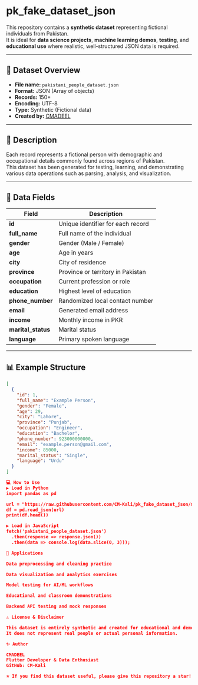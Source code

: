 # pk_fake_dataset_json

This repository contains a **synthetic dataset** representing fictional individuals from Pakistan.  
It is ideal for **data science projects**, **machine learning demos**, **testing**, and **educational use** where realistic, well-structured JSON data is required.

---

## 📁 Dataset Overview

- **File name:** `pakistani_people_dataset.json`  
- **Format:** JSON (Array of objects)  
- **Records:** 150+  
- **Encoding:** UTF-8  
- **Type:** Synthetic (Fictional data)  
- **Created by:** [CMADEEL](https://github.com/CM-Kali)

---

## 📄 Description

Each record represents a fictional person with demographic and occupational details commonly found across regions of Pakistan.  
This dataset has been generated for testing, learning, and demonstrating various data operations such as parsing, analysis, and visualization.

---

## 🧩 Data Fields

| Field | Description |
|--------|-------------|
| **id** | Unique identifier for each record |
| **full_name** | Full name of the individual |
| **gender** | Gender (Male / Female) |
| **age** | Age in years |
| **city** | City of residence |
| **province** | Province or territory in Pakistan |
| **occupation** | Current profession or role |
| **education** | Highest level of education |
| **phone_number** | Randomized local contact number |
| **email** | Generated email address |
| **income** | Monthly income in PKR |
| **marital_status** | Marital status |
| **language** | Primary spoken language |

---

## 📊 Example Structure

```json
[
  {
    "id": 1,
    "full_name": "Example Person",
    "gender": "Female",
    "age": 29,
    "city": "Lahore",
    "province": "Punjab",
    "occupation": "Engineer",
    "education": "Bachelor",
    "phone_number": 923000000000,
    "email": "example.person@gmail.com",
    "income": 85000,
    "marital_status": "Single",
    "language": "Urdu"
  }
]

💻 How to Use
▶️ Load in Python
import pandas as pd

url = "https://raw.githubusercontent.com/CM-Kali/pk_fake_dataset_json/main/pakistani_people_dataset.json"
df = pd.read_json(url)
print(df.head())

▶️ Load in JavaScript
fetch('pakistani_people_dataset.json')
  .then(response => response.json())
  .then(data => console.log(data.slice(0, 3)));

🧠 Applications

Data preprocessing and cleaning practice

Data visualization and analytics exercises

Model testing for AI/ML workflows

Educational and classroom demonstrations

Backend API testing and mock responses

⚠️ License & Disclaimer

This dataset is entirely synthetic and created for educational and demonstration purposes only.
It does not represent real people or actual personal information.

✨ Author

CMADEEL
Flutter Developer & Data Enthusiast
GitHub: CM-Kali

⭐ If you find this dataset useful, please give this repository a star!
